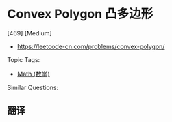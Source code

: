 # Convex Polygon 凸多边形

[469] [Medium]

- https://leetcode-cn.com/problems/convex-polygon/

Topic Tags:

- [Math (数学)](https://leetcode-cn.com/tag/math/)

Similar Questions:

## 翻译
